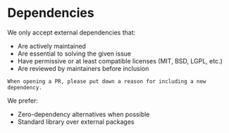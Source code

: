# Dependencies

We only accept external dependencies that:

- Are actively maintained
- Are essential to solving the given issue
- Have permissive or at least compatible licenses (MIT, BSD, LGPL, etc.)
- Are reviewed by maintainers before inclusion

```admonish note
When opening a PR, please put down a reason for including a new dependency.
```

We prefer:
- Zero-dependency alternatives when possible
- Standard library over external packages

